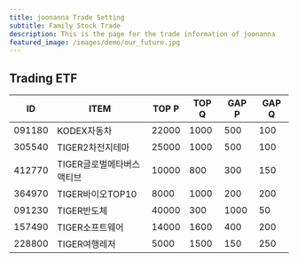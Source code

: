 ```yaml
---
title: joonanna Trade Setting
subtitle: Family Stock Trade
description: This is the page for the trade information of joonanna
featured_image: /images/demo/our_future.jpg
---
```


## Trading ETF

|ID|ITEM |TOP P|TOP Q|GAP P|GAP Q|
|--|-----|--|--|--|--|
|091180|KODEX자동차|22000|1000|500|100|
|305540|TIGER2차전지테마|25000|1000|500|100|
|412770|TIGER글로벌메타버스액티브|10000|800|300|150| 
|364970|TIGER바이오TOP10|8000|1000|200|200|
|091230|TIGER반도체|40000|300|1000|50|
|157490|TIGER소프트웨어|14000|1600|400|200|
|228800|TIGER여행레저|5000|1500|150|250|
